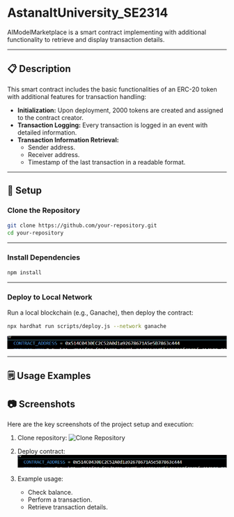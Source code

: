 # AstanaItUniversity_SE2314

AIModelMarketplace is a smart contract implementing  with additional functionality to retrieve and display transaction details.

---

## 📋 Description

This smart contract includes the basic functionalities of an ERC-20 token with additional features for transaction handling:
- **Initialization:** Upon deployment, 2000 tokens are created and assigned to the contract creator.
- **Transaction Logging:** Every transaction is logged in an event with detailed information.
- **Transaction Information Retrieval:**
  - Sender address.
  - Receiver address.
  - Timestamp of the last transaction in a readable format.

---

## 🔧 Setup

### Clone the Repository

```bash
git clone https://github.com/your-repository.git
cd your-repository
```



---

### Install Dependencies

```bash
npm install
```



---

### Deploy to Local Network

Run a local blockchain (e.g., Ganache), then deploy the contract:

```bash
npx hardhat run scripts/deploy.js --network ganache
```

![Deploy Contract](./screenshots/deployContract.png)

---

## 🗒 Usage Examples

## 📷 Screenshots

Here are the key screenshots of the project setup and execution:

1. Clone repository:
   ![Clone Repository](./screenshots/clone_repository.png)


2. Deploy contract:
   ![Deploy Contract](./screenshots/deployContract.png)

3. Example usage:
   - Check balance.
   - Perform a transaction.
   - Retrieve transaction details.

